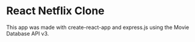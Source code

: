 # React Netflix Clone

This app was made with create-react-app and express.js using the Movie Database API v3.
